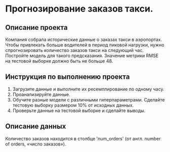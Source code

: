 # Прогнозирование заказов такси.

## Описание проекта
Компания собрала исторические данные о заказах такси в аэропортах. Чтобы привлекать больше водителей в период пиковой нагрузки, нужно спрогнозировать количество заказов такси на следующий час. Постройте модель для такого предсказания.
Значение метрики RMSE на тестовой выборке должно быть не больше 48.

## Инструкция по выполнению проекта
1.	Загрузите данные и выполните их ресемплирование по одному часу.
2.	Проанализируйте данные.
3.	Обучите разные модели с различными гиперпараметрами. Сделайте тестовую выборку размером 10% от исходных данных.
4.	Проверьте данные на тестовой выборке и сделайте выводы.


## Описание данных

Количество заказов находится в столбце 'num_orders' (от англ. number of orders, «число заказов»).

